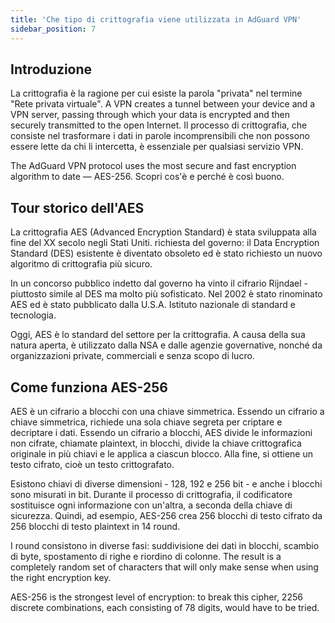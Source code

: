 ```yaml
---
title: 'Che tipo di crittografia viene utilizzata in AdGuard VPN'
sidebar_position: 7
---
```


## Introduzione

La crittografia è la ragione per cui esiste la parola "privata" nel termine "Rete privata virtuale". A VPN creates a tunnel between your device and a VPN server, passing through which your data is encrypted and then securely transmitted to the open Internet. Il processo di crittografia, che consiste nel trasformare i dati in parole incomprensibili che non possono essere lette da chi li intercetta, è essenziale per qualsiasi servizio VPN.

The AdGuard VPN protocol uses the most secure and fast encryption algorithm to date — AES-256. Scopri cos'è e perché è così buono.

## Tour storico dell'AES

La crittografia AES (Advanced Encryption Standard) è stata sviluppata alla fine del XX secolo negli Stati Uniti. richiesta del governo: il Data Encryption Standard (DES) esistente è diventato obsoleto ed è stato richiesto un nuovo algoritmo di crittografia più sicuro.

In un concorso pubblico indetto dal governo ha vinto il cifrario Rijndael - piuttosto simile al DES ma molto più sofisticato. Nel 2002 è stato rinominato AES ed è stato pubblicato dalla U.S.A. Istituto nazionale di standard e tecnologia.

Oggi, AES è lo standard del settore per la crittografia. A causa della sua natura aperta, è utilizzato dalla NSA e dalle agenzie governative, nonché da organizzazioni private, commerciali e senza scopo di lucro.

## Come funziona AES-256

AES è un cifrario a blocchi con una chiave simmetrica. Essendo un cifrario a chiave simmetrica, richiede una sola chiave segreta per criptare e decriptare i dati. Essendo un cifrario a blocchi, AES divide le informazioni non cifrate, chiamate plaintext, in blocchi, divide la chiave crittografica originale in più chiavi e le applica a ciascun blocco. Alla fine, si ottiene un testo cifrato, cioè un testo crittografato.

Esistono chiavi di diverse dimensioni - 128, 192 e 256 bit - e anche i blocchi sono misurati in bit. Durante il processo di crittografia, il codificatore sostituisce ogni informazione con un'altra, a seconda della chiave di sicurezza. Quindi, ad esempio, AES-256 crea 256 blocchi di testo cifrato da 256 blocchi di testo plaintext in 14 round.

I round consistono in diverse fasi: suddivisione dei dati in blocchi, scambio di byte, spostamento di righe e riordino di colonne. The result is a completely random set of characters that will only make sense when using the right encryption key.

AES-256 is the strongest level of encryption: to break this cipher, 2256 discrete combinations, each consisting of 78 digits, would have to be tried.
